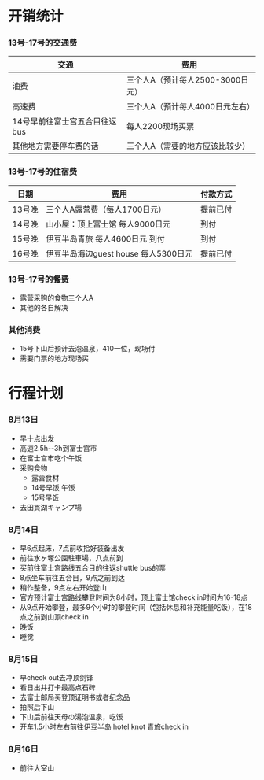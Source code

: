 # 开销统计
### 13号-17号的交通费
| 交通 | 费用 |
| --- | --- |
| 油费 | 三个人A（预计每人2500-3000日元）|
| 高速费 | 三个人A（预计每人4000日元左右） |
| 14号早前往富士宫五合目往返bus | 每人2200现场买票 |
| 其他地方需要停车费的话 | 三个人A（需要的地方应该比较少） |

### 13号-17号的住宿费
| 日期 | 费用 | 付款方式
| --- | --- | --- |
| 13号晚 | 三个人A露营费（每人1700日元）| 提前已付 |
| 14号晚 | 山小屋：顶上富士馆 每人9000日元 | 到付 |
| 15号晚 | 伊豆半岛青旅 每人4600日元 到付 | 到付 |
| 16号晚 | 伊豆半岛海边guest house 每人5300日元 | 提前已付 |

### 13号-17号的餐费
- 露营采购的食物三个人A
- 其他的各自解决

### 其他消费
- 15号下山后预计去泡温泉，410一位，现场付
- 需要门票的地方现场买

# 行程计划
### 8月13日
- 早十点出发
- 高速2.5h--3h到富士宫市
- 在富士宫市吃个午饭
- 采购食物
    - 露营食材
    - 14号早饭 午饭
    - 15号早饭
- 去田貫湖キャンプ場
### 8月14日
- 早6点起床，7点前收拾好装备出发
- 前往水ヶ塚公園駐車場，八点前到
- 买前往富士宫路线五合目的往返shuttle bus的票
- 8点坐车前往五合目，9点之前到达
- 稍作整备，9点左右开始登山
- 官方预计富士宫路线攀登时间为8小时，顶上富士馆check in时间为16-18点
- 从9点开始攀登，最多9个小时的攀登时间（包括休息和补充能量吃饭），在18点之前到山顶check in
- 晚饭
- 睡觉
### 8月15日
- 早check out去冲顶剑锋
- 看日出并打卡最高点石碑
- 去富士邮局买登顶证明书或者纪念品
- 拍照后下山
- 下山后前往天母の湯泡温泉，吃饭
- 开车1.5小时左右前往伊豆半岛 hotel knot 青旅check in
### 8月16日
- 前往大室山
